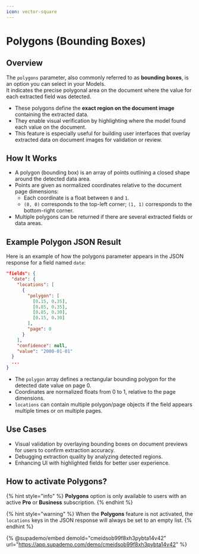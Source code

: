 ```yaml
---
icon: vector-square
---
```


# Polygons (Bounding Boxes)

## Overview

The `polygons` parameter, also commonly referred to as **bounding boxes**, is an option you can select in your Models. \
It indicates the precise polygonal area on the document where the value for each extracted field was detected.

* These polygons define the **exact region on the document image** containing the extracted data.
* They enable visual verification by highlighting where the model found each value on the document.
* This feature is especially useful for building user interfaces that overlay extracted data on document images for validation or review.

## How It Works <a href="#how-it-works" id="how-it-works"></a>

* A polygon (bounding box) is an array of points outlining a closed shape around the detected data area.
* Points are given as normalized coordinates relative to the document page dimensions:
  * Each coordinate is a float between `0` and `1`.
  * `(0, 0)` corresponds to the top-left corner; `(1, 1)` corresponds to the bottom-right corner.
* Multiple polygons can be returned if there are several extracted fields or data areas.

## Example Polygon JSON Result <a href="#example-polygon-bounding-box-data" id="example-polygon-bounding-box-data"></a>

Here is an example of how the polygons parameter appears in the JSON response for a field named `date`:

```json
"fields": {
  "date": {
    "locations": [
      {
        "polygon": [
          [0.15, 0.35],
          [0.85, 0.35],
          [0.85, 0.30],
          [0.15, 0.30]
        ],
        "page": 0
      }
    ],
    "confidence": null,
    "value": "2000-01-01"
  }
  ...
}
```

* The `polygon` array defines a rectangular bounding polygon for the detected date value on page 0.
* Coordinates are normalized floats from 0 to 1, relative to the page dimensions.
* `locations` can contain multiple polygon/page objects if the field appears multiple times or on multiple pages.

## Use Cases <a href="#use-cases" id="use-cases"></a>

* Visual validation by overlaying bounding boxes on document previews for users to confirm extraction accuracy.
* Debugging extraction quality by analyzing detected regions.
* Enhancing UI with highlighted fields for better user experience.

## **How to activate Polygons?**&#x20;

{% hint style="info" %}
**Polygons** option is only available to users with an active **Pro** or **Business** subscription.
{% endhint %}

{% hint style="warning" %}
When the **Polygons** feature is not activated, the `locations` keys in the JSON response will always be set to an empty list.
{% endhint %}

{% @supademo/embed demoId="cmeidsob99f8xh3pybta14v42" url="https://app.supademo.com/demo/cmeidsob99f8xh3pybta14v42" %}
